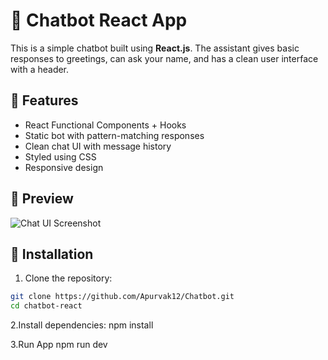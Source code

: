 # 💬 Chatbot React App

This is a simple chatbot built using **React.js**. The assistant gives basic responses to greetings, can ask your name, and has a clean user interface with a header.

## 🚀 Features

- React Functional Components + Hooks
- Static bot with pattern-matching responses
- Clean chat UI with message history
- Styled using CSS
- Responsive design

## 📸 Preview

![Chat UI Screenshot](screenshot.png)

## 🔧 Installation

1. Clone the repository:

```bash
git clone https://github.com/Apurvak12/Chatbot.git
cd chatbot-react
```

2.Install dependencies:
npm install

3.Run App
npm run dev
